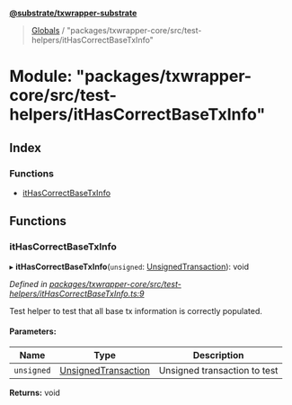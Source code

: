 **[@substrate/txwrapper-substrate](../README.md)**

> [Globals](../globals.md) / "packages/txwrapper-core/src/test-helpers/itHasCorrectBaseTxInfo"

# Module: "packages/txwrapper-core/src/test-helpers/itHasCorrectBaseTxInfo"

## Index

### Functions

* [itHasCorrectBaseTxInfo](_packages_txwrapper_core_src_test_helpers_ithascorrectbasetxinfo_.md#ithascorrectbasetxinfo)

## Functions

### itHasCorrectBaseTxInfo

▸ **itHasCorrectBaseTxInfo**(`unsigned`: [UnsignedTransaction](../interfaces/_packages_txwrapper_core_src_types_method_.unsignedtransaction.md)): void

*Defined in [packages/txwrapper-core/src/test-helpers/itHasCorrectBaseTxInfo.ts:9](https://github.com/paritytech/txwrapper-core/blob/79cbc99/packages/txwrapper-core/src/test-helpers/itHasCorrectBaseTxInfo.ts#L9)*

Test helper to test that all base tx information is correctly populated.

#### Parameters:

Name | Type | Description |
------ | ------ | ------ |
`unsigned` | [UnsignedTransaction](../interfaces/_packages_txwrapper_core_src_types_method_.unsignedtransaction.md) | Unsigned transaction to test  |

**Returns:** void
